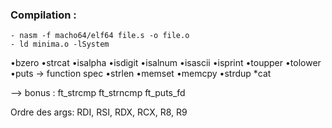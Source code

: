 ### Compilation :
	- nasm -f macho64/elf64 file.s -o file.o
	- ld minima.o -lSystem

•bzero
•strcat
•isalpha
•isdigit
•isalnum
•isascii
•isprint
•toupper
•tolower
•puts
-> function spec
•strlen
•memset
•memcpy
•strdup
*cat

--> bonus :
ft_strcmp
ft_strncmp
ft_puts_fd

Ordre des args:
RDI, RSI, RDX, RCX, R8, R9
